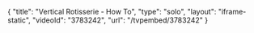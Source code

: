 {
    "title": "Vertical Rotisserie - How To",
    "type": "solo",
    "layout": "iframe-static",
    "videoId": "3783242",
    "url": "\/tvpembed\/3783242"
}